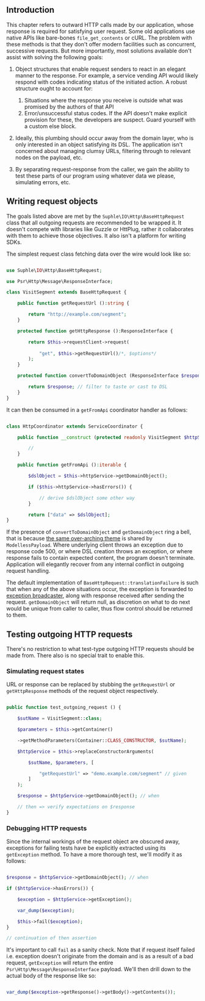 ## Introduction

This chapter refers to outward HTTP calls made by our application, whose response is required for satisfying user request. Some old applications use native APIs like bare-bones `file_get_contents` or cURL. The problem with these methods is that they don't offer modern facilities such as concurrent, successive requests. But more importantly, most solutions available don't assist with solving the following goals:

1. Object structures that enable request senders to react in an elegant manner to the response. For example, a service vending API would likely respond with codes indicating status of the initiated action. A robust structure ought to account for:

	1. Situations where the response you receive is outside what was promised by the authors of that API
	1. Error/unsuccessful status codes. If the API doesn't make explicit provision for these, the developers are suspect. Guard yourself with a custom else block.

1. Ideally, this plumbing should occur away from the domain layer, who is only interested in an object satisfying its DSL. The application isn't concerned about managing clumsy URLs, filtering through to relevant nodes on the payload, etc.

1. By separating request-response from the caller, we gain the ability to test these parts of our program using whatever data we please, simulating errors, etc.

## Writing request objects

The goals listed above are met by the `Suphle\IO\Http\BaseHttpRequest` class that all outgoing requests are recommended to be wrapped it. It doesn't compete with libraries like Guzzle or HttPlug, rather it collaborates with them to achieve those objectives. It also isn't a platform for writing SDKs.

The simplest request class fetching data over the wire would look like so:

```php

use Suphle\IO\Http\BaseHttpRequest;

use Psr\Http\Message\ResponseInterface;

class VisitSegment extends BaseHttpRequest {

	public function getRequestUrl ():string {

		return "http://example.com/segment";
	}

	protected function getHttpResponse ():ResponseInterface {

		return $this->requestClient->request(
		
			"get", $this->getRequestUrl()/*, $options*/
		);
	}

	protected function convertToDomainObject (ResponseInterface $response) {

		return $response; // filter to taste or cast to DSL
	}
}
```

It can then be consumed in a `getFromApi` coordinator handler as follows:

```php

class HttpCoordinator extends ServiceCoordinator {

	public function __construct (protected readonly VisitSegment $httpService) {

		//
	}

	public function getFromApi ():iterable {

		$dslObject = $this->httpService->getDomainObject();

		if ($this->httpService->hasErrors()) {

			// derive $dslObject some other way
		}

		return ["data" => $dslObject];
}
```

If the presence of `convertToDomainObject` and `getDomainObject` ring a bell, that is because [the same over-arching theme](/docs/v1/service-coordinators#Normalizing-incoming-data) is shared by `ModellessPayload`. Where underlying client throws an exception due to response code 500, or where DSL creation throws an exception, or where response fails to contain expected content, the program doesn't terminate. Application will elegantly recover from any internal conflict in outgoing request handling.

The default implementation of `BaseHttpRequest::translationFailure` is such that when any of the above situations occur, the exception is forwarded to [exception broadcaster](/docs/v1/exceptions#Broadcasting-exception-details), along with response received after sending the request. `getDomainObject` will return null, as discretion on what to do next would be unique from caller to caller, thus flow control should be returned to them.

## Testing outgoing HTTP requests

There's no restriction to what test-type outgoing HTTP requests should be made from. There also is no special trait to enable this.

### Simulating request states

URL or response can be replaced by stubbing the `getRequestUrl` or `getHttpResponse` methods of the request object respectively.

```php

public function test_outgoing_request () {

	$sutName = VisitSegment::class;

	$parameters = $this->getContainer()

	->getMethodParameters(Container::CLASS_CONSTRUCTOR, $sutName);

	$httpService = $this->replaceConstructorArguments(

		$sutName, $parameters, [

			"getRequestUrl" => "demo.example.com/segment" // given
		]
	);

	$response = $httpService->getDomainObject(); // when

	// then => verify expectations on $response
}
```

### Debugging HTTP requests

Since the internal workings of the request object are obscured away, exceptions for failing tests have be explicitly extracted using its `getException` method. To have a more thorough test, we'll modify it as follows:

```php

$response = $httpService->getDomainObject(); // when

if ($httpService->hasErrors()) {

	$exception = $httpService->getException();

	var_dump($exception);

	$this->fail($exception);
}

// continuation of then assertion
```

It's important to call `fail` as a sanity check. Note that if request itself failed i.e. exception doesn't originate from the domain and is as a result of a bad request, `getException` will return the entire `Psr\Http\Message\ResponseInterface` payload. We'll then drill down to the actual body of the response like so:

```php

var_dump($exception->getResponse()->getBody()->getContents());
```